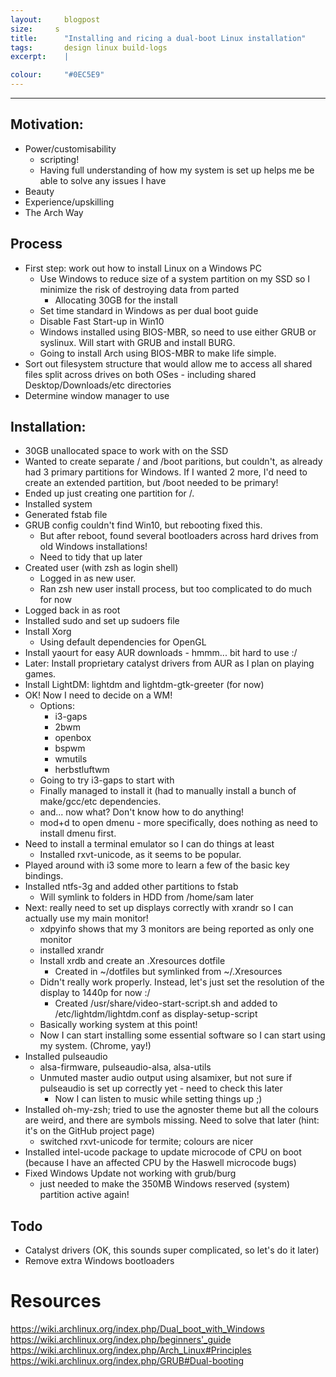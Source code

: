 ```yaml
---
layout: 	blogpost
size:     s
title:  	"Installing and ricing a dual-boot Linux installation"
tags:   	design linux build-logs
excerpt:	|

colour:		"#0EC5E9"
---
```








***

Motivation:
-----------------
- Power/customisability
  - scripting!
  - Having full understanding of how my system is set up helps me be able to solve any issues I have
- Beauty
- Experience/upskilling
- The Arch Way



Process
-----------
- First step: work out how to install Linux on a Windows PC
  - Use Windows to reduce size of a system partition on my SSD so I minimize the risk of destroying data from parted
    - Allocating 30GB for the install
  - Set time standard in Windows as per dual boot guide
  - Disable Fast Start-up in Win10
  - Windows installed using BIOS-MBR, so need to use either GRUB or syslinux. Will start with GRUB and install BURG.
  - Going to install Arch using BIOS-MBR to make life simple.
- Sort out filesystem structure that would allow me to access all shared files split across drives on both OSes - including shared Desktop/Downloads/etc directories
- Determine window manager to use

Installation:
-------------
- 30GB unallocated space to work with on the SSD
- Wanted to create separate / and /boot paritions, but couldn't, as already had 3 primary partitions for Windows. If I wanted 2 more, I'd need to create an extended partition, but /boot needed to be primary!
- Ended up just creating one partition for /.
- Installed system
- Generated fstab file
- GRUB config couldn't find Win10, but rebooting fixed this.
  - But after reboot, found several bootloaders across hard drives from old Windows installations!
  - Need to tidy that up later
- Created user (with zsh as login shell)
  - Logged in as new user.
  - Ran zsh new user install process, but too complicated to do much for now
- Logged back in as root
- Installed sudo and set up sudoers file
- Install Xorg
  - Using default dependencies for OpenGL
- Install yaourt for easy AUR downloads - hmmm... bit hard to use :/
- Later: Install proprietary catalyst drivers from AUR as I plan on playing games.
- Install LightDM: lightdm and lightdm-gtk-greeter (for now)
- OK! Now I need to decide on a WM!
  - Options:
    - i3-gaps
    - 2bwm
    - openbox
    - bspwm
    - wmutils
    - herbstluftwm
  - Going to try i3-gaps to start with
  - Finally managed to install it (had to manually install a bunch of make/gcc/etc dependencies.
  - and... now what? Don't know how to do anything!
   - mod+d to open dmenu - more specifically, does nothing as need to install dmenu first.
 - Need to install a terminal emulator so I can do things at least
   - Installed rxvt-unicode, as it seems to be popular.
- Played around with i3 some more to learn a few of the basic key bindings.
- Installed ntfs-3g and added other partitions to fstab
  - Will symlink to folders in HDD from /home/sam later
- Next: really need to set up displays correctly with xrandr so I can actually use my main monitor!
  - xdpyinfo shows that my 3 monitors are being reported as only one monitor
  - installed xrandr
  - Install xrdb and create an .Xresources dotfile
    - Created in ~/dotfiles but symlinked from ~/.Xresources
  - Didn't really work properly. Instead, let's just set the resolution of the display to 1440p for now :/
    - Created /usr/share/video-start-script.sh and added to /etc/lightdm/lightdm.conf as display-setup-script
  - Basically working system at this point!
  - Now I can start installing some essential software so I can start using my system. (Chrome, yay!)
- Installed pulseaudio
  - alsa-firmware, pulseaudio-alsa, alsa-utils
  - Unmuted master audio output using alsamixer, but not sure if pulseaudio is set up correctly yet - need to check this later
    - Now I can listen to music while setting things up ;)
- Installed oh-my-zsh; tried to use the agnoster theme but all the colours are weird, and there are symbols missing. Need to solve that later (hint: it's on the GitHub project page)
  - switched rxvt-unicode for termite; colours are nicer
- Installed intel-ucode package to update microcode of CPU on boot (because I have an affected CPU by the Haswell microcode bugs)
- Fixed Windows Update not working with grub/burg
  - just needed to make the 350MB Windows reserved (system) partition active again!


Todo
----
- Catalyst drivers (OK, this sounds super complicated, so let's do it later)
- Remove extra Windows bootloaders



Resources
=========
https://wiki.archlinux.org/index.php/Dual_boot_with_Windows
https://wiki.archlinux.org/index.php/beginners'_guide
https://wiki.archlinux.org/index.php/Arch_Linux#Principles
https://wiki.archlinux.org/index.php/GRUB#Dual-booting
